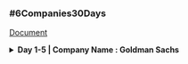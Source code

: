 ### #6Companies30Days

[Document](https://docs.google.com/document/d/e/2PACX-1vRgrSl5zCl8P92F0qNuJyDF9v8aqfNd1UB9fQWTb-_aohzhPbZ0GOVbXvfnGHgzbWWdkf9gr7ZgM0lj/pub)

<details>  
  <summary><b>Day 1-5 | Company Name : Goldman Sachs</b></summary>
  
- [X] 1. [Given an array of strings, return all groups of strings that are anagrams.](Goldman_Sachs/1.cpp)
- [X] 2. [Overlapping rectangles](Goldman_Sachs/2.cpp)
- [X] 3. [Count the subarrays having product less than k](Goldman_Sachs/3.cpp)
- [X] 4. [Given a string, Your task is to  complete the function encode that returns the run length encoded string for the given string. eg if the input string is “wwwwaaadexxxxxx”, then the function should return “w4a3d1e1x6″.(Modified version of question named Cute Monkeys)](Goldman_Sachs/4.cpp)
- [X] 5. [Program to find Nth Ugly Number.](Goldman_Sachs/5.cpp)
- [X] 6. [Given two strings str1 and str2. We say that str2 divides str1 if it's possible to concatenate multiple str2 to get str1. For example, ab divides abab. if str2 does not divide str1, return -1. Otherwise, return the smallest string str3 such that str3 divides both str1 and str2.](Goldman_Sachs/6.cpp)
- [X] 7. [Find the kid which gets tha damaged toy](Goldman_Sachs/7.cpp)
- [X] 8. [Total Decoding Messages](Goldman_Sachs/8.cpp)
- [X] 9. [Given a pattern containing only I's and D's. I for increasing and D for decreasing.Devise an algorithm to print the minimum number following that pattern.](Goldman_Sachs/9.cpp)
- [X] 10.[ Find max 10 numbers in a list having 10M entries.](Goldman_Sachs/10.cpp)
- [X] 11.[ Given an unsorted array Arr of size N of positive integers. One number 'A' from     set {1, 2, …N} is missing and one number 'B' occurs twice in array. Find these two numbers.](Goldman_Sachs/11.cpp)
- [X] 12.[ Find total number of Squares in a N*N chessboard](Goldman_Sachs/12.cpp)
- [X] 13.[ Decode the string](Goldman_Sachs/13.cpp)
- [X] 14.[ Minimum Size Subarray Sum](Goldman_Sachs/14.cpp)
- [X] 15.[ Array Pair Sum Divisibility Problem](Goldman_Sachs/15.cpp)
</details>